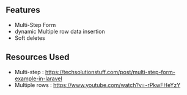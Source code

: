 
## Features
- Multi-Step Form
- dynamic Multiple row data insertion 
- Soft deletes

## Resources Used
- Multi-step : https://techsolutionstuff.com/post/multi-step-form-example-in-laravel
- Multiple rows : https://www.youtube.com/watch?v=-rPkwFHeYzY

